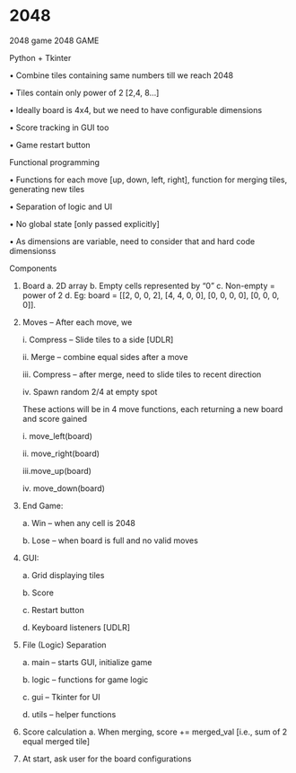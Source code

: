 # 2048
2048 game
2048 GAME

Python + Tkinter 


•	Combine tiles containing same numbers till we reach 2048

•	Tiles contain only power of 2 [2,4, 8…]

•	Ideally board is 4x4, but we need to have configurable dimensions

•	Score tracking in GUI too

•	Game restart button

Functional programming


•	Functions for each move [up, down, left, right], function for merging tiles, generating new tiles

•	Separation of logic and UI

•	No global state [only passed explicitly]

•	As dimensions are variable, need to consider that and hard code dimensionss


Components
1.	Board 
a.	2D array
b.	Empty cells represented by “0”
c.	Non-empty = power of 2
d.	Eg: board = 
[[2, 0, 0, 2],
[4, 4, 0, 0],
[0, 0, 0, 0],
[0, 0, 0, 0]].


2.	Moves – After each move, we
   
    i.	Compress – Slide tiles to a side [UDLR]
  	
    ii.	Merge – combine equal sides after a move
  	
    iii.	Compress – after merge, need to slide tiles to recent direction
  	
    iv.	Spawn random 2/4 at empty spot
  	
	These actions will be in 4 move functions, each returning a new board and score gained

    i.	move_left(board)
    
    ii.	move_right(board)
    
    iii.move_up(board)
    
    iv.	move_down(board)

3.	End Game:
   
    a.	Win – when any cell is 2048
  	
    b.	Lose – when board is full and no valid moves

4.	GUI:
   
    a.	Grid displaying tiles
  	
    b.	Score
  	
    c.	Restart button
  	
    d.	Keyboard listeners [UDLR]

5.	File (Logic) Separation
   
    a.	main – starts GUI, initialize game

    b.	logic – functions for game logic
  	
    c.	gui – Tkinter for UI
  	
    d.	utils – helper functions 

6.	 Score calculation
    a.	When merging, score += merged_val [i.e., sum of 2 equal merged tile]

7.	At start, ask user for the board configurations

